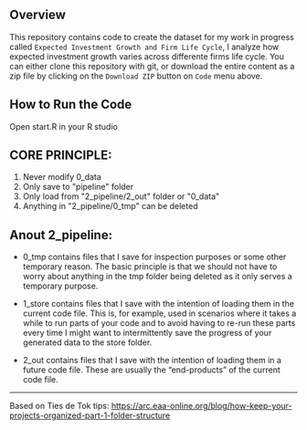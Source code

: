 Overview
--------

This repository contains code to create the dataset for my work in progress called `Expected Investment Growth and Firm Life Cycle`, I analyze how expected investment growth varies across differente firms life cycle. You can either clone this repository with git, or download the entire content as a zip file by clicking on the `Download ZIP` button on `Code` menu above.

How to Run the Code
-------------------
Open start.R in your R studio

CORE PRINCIPLE:
--------------
1. Never modify 0_data
2. Only save to "pipeline" folder
3. Only load from "2_pipeline/2_out" folder or "0_data"
4. Anything in "2_pipeline/0_tmp" can be deleted

Anout 2_pipeline:
----------------
- 0_tmp contains files that I save for inspection purposes or some other temporary reason. The basic principle is that we should not have to worry about anything in the tmp folder being deleted as it only serves a temporary purpose.

- 1_store contains files that I save with the intention of loading them in the current code file. This is, for example, used in scenarios where it takes a while to run parts of your code and to avoid having to re-run these parts every time I might want to intermittently save the progress of your generated data to the store folder.

- 2_out contains files that I save with the intention of loading them in a future code file. These are usually the “end-products” of the current code file.

------

Based on Ties de Tok tips: https://arc.eaa-online.org/blog/how-keep-your-projects-organized-part-1-folder-structure
